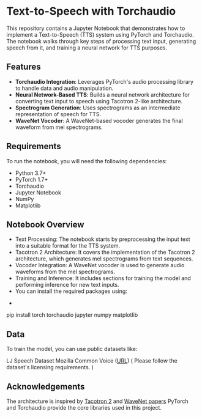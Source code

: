 # Text-to-Speech with Torchaudio

This repository contains a Jupyter Notebook that demonstrates how to implement a Text-to-Speech (TTS) system using PyTorch and Torchaudio. The notebook walks through key steps of processing text input, generating speech from it, and training a neural network for TTS purposes.

## Features
- **Torchaudio Integration**: Leverages PyTorch's audio processing library to handle data and audio manipulation.
- **Neural Network-Based TTS**: Builds a neural network architecture for converting text input to speech using Tacotron 2-like architecture.
- **Spectrogram Generation**: Uses spectrograms as an intermediate representation of speech for TTS.
- **WaveNet Vocoder**: A WaveNet-based vocoder generates the final waveform from mel spectrograms.
  
## Requirements
To run the notebook, you will need the following dependencies:

- Python 3.7+
- PyTorch 1.7+
- Torchaudio
- Jupyter Notebook
- NumPy
- Matplotlib

## Notebook Overview
- Text Processing: The notebook starts by preprocessing the input text into a suitable format for the TTS system.
- Tacotron 2 Architecture: It covers the implementation of the Tacotron 2 architecture, which generates mel spectrograms from text sequences.
- Vocoder Integration: A WaveNet vocoder is used to generate audio waveforms from the mel spectrograms.
- Training and Inference: It includes sections for training the model and performing inference for new text inputs.
- You can install the required packages using:
- ```bash
pip install torch torchaudio jupyter numpy matplotlib

## Data
To train the model, you can use public datasets like:

LJ Speech Dataset 
Mozilla Common Voice ([URL](https://commonvoice.mozilla.org/en))
( Please follow the dataset's licensing requirements. )

## Acknowledgements
The architecture is inspired by [Tacotron 2](https://arxiv.org/abs/1712.05884) and [WaveNet papers](https://arxiv.org/abs/1609.03499)
PyTorch and Torchaudio provide the core libraries used in this project.
